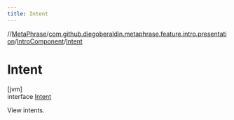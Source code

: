 ```yaml
---
title: Intent
---
```

//[MetaPhrase](../../../../index.html)/[com.github.diegoberaldin.metaphrase.feature.intro.presentation](../../index.html)/[IntroComponent](../index.html)/[Intent](index.html)



# Intent



[jvm]\
interface [Intent](index.html)

View intents.


